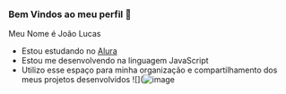### Bem Vindos ao meu perfil 🤖

Meu Nome é João Lucas

- Estou estudando no [Alura](https://www.alura.com.br)
- Estou me desenvolvendo na linguagem JavaScript
- Utilizo esse espaço para minha organização e compartilhamento dos meus projetos desenvolvidos
  ![](![image](https://github.com/JoaolFreitas/JoaolFreitas/assets/146350273/f4a23580-0499-4ba9-a9a5-d5e7b25f9d86)
